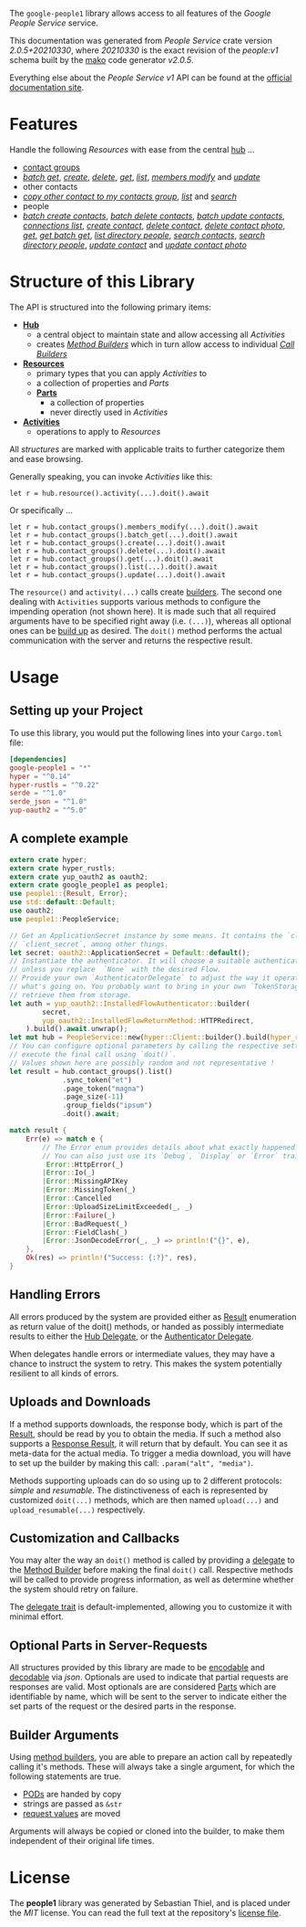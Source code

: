 <!---
DO NOT EDIT !
This file was generated automatically from 'src/mako/api/README.md.mako'
DO NOT EDIT !
-->
The `google-people1` library allows access to all features of the *Google People Service* service.

This documentation was generated from *People Service* crate version *2.0.5+20210330*, where *20210330* is the exact revision of the *people:v1* schema built by the [mako](http://www.makotemplates.org/) code generator *v2.0.5*.

Everything else about the *People Service* *v1* API can be found at the
[official documentation site](https://developers.google.com/people/).
# Features

Handle the following *Resources* with ease from the central [hub](https://docs.rs/google-people1/2.0.5+20210330/google_people1/PeopleService) ... 

* [contact groups](https://docs.rs/google-people1/2.0.5+20210330/google_people1/api::ContactGroup)
 * [*batch get*](https://docs.rs/google-people1/2.0.5+20210330/google_people1/api::ContactGroupBatchGetCall), [*create*](https://docs.rs/google-people1/2.0.5+20210330/google_people1/api::ContactGroupCreateCall), [*delete*](https://docs.rs/google-people1/2.0.5+20210330/google_people1/api::ContactGroupDeleteCall), [*get*](https://docs.rs/google-people1/2.0.5+20210330/google_people1/api::ContactGroupGetCall), [*list*](https://docs.rs/google-people1/2.0.5+20210330/google_people1/api::ContactGroupListCall), [*members modify*](https://docs.rs/google-people1/2.0.5+20210330/google_people1/api::ContactGroupMemberModifyCall) and [*update*](https://docs.rs/google-people1/2.0.5+20210330/google_people1/api::ContactGroupUpdateCall)
* other contacts
 * [*copy other contact to my contacts group*](https://docs.rs/google-people1/2.0.5+20210330/google_people1/api::OtherContactCopyOtherContactToMyContactsGroupCall), [*list*](https://docs.rs/google-people1/2.0.5+20210330/google_people1/api::OtherContactListCall) and [*search*](https://docs.rs/google-people1/2.0.5+20210330/google_people1/api::OtherContactSearchCall)
* people
 * [*batch create contacts*](https://docs.rs/google-people1/2.0.5+20210330/google_people1/api::PeopleBatchCreateContactCall), [*batch delete contacts*](https://docs.rs/google-people1/2.0.5+20210330/google_people1/api::PeopleBatchDeleteContactCall), [*batch update contacts*](https://docs.rs/google-people1/2.0.5+20210330/google_people1/api::PeopleBatchUpdateContactCall), [*connections list*](https://docs.rs/google-people1/2.0.5+20210330/google_people1/api::PeopleConnectionListCall), [*create contact*](https://docs.rs/google-people1/2.0.5+20210330/google_people1/api::PeopleCreateContactCall), [*delete contact*](https://docs.rs/google-people1/2.0.5+20210330/google_people1/api::PeopleDeleteContactCall), [*delete contact photo*](https://docs.rs/google-people1/2.0.5+20210330/google_people1/api::PeopleDeleteContactPhotoCall), [*get*](https://docs.rs/google-people1/2.0.5+20210330/google_people1/api::PeopleGetCall), [*get batch get*](https://docs.rs/google-people1/2.0.5+20210330/google_people1/api::PeopleGetBatchGetCall), [*list directory people*](https://docs.rs/google-people1/2.0.5+20210330/google_people1/api::PeopleListDirectoryPeopleCall), [*search contacts*](https://docs.rs/google-people1/2.0.5+20210330/google_people1/api::PeopleSearchContactCall), [*search directory people*](https://docs.rs/google-people1/2.0.5+20210330/google_people1/api::PeopleSearchDirectoryPeopleCall), [*update contact*](https://docs.rs/google-people1/2.0.5+20210330/google_people1/api::PeopleUpdateContactCall) and [*update contact photo*](https://docs.rs/google-people1/2.0.5+20210330/google_people1/api::PeopleUpdateContactPhotoCall)




# Structure of this Library

The API is structured into the following primary items:

* **[Hub](https://docs.rs/google-people1/2.0.5+20210330/google_people1/PeopleService)**
    * a central object to maintain state and allow accessing all *Activities*
    * creates [*Method Builders*](https://docs.rs/google-people1/2.0.5+20210330/google_people1/client::MethodsBuilder) which in turn
      allow access to individual [*Call Builders*](https://docs.rs/google-people1/2.0.5+20210330/google_people1/client::CallBuilder)
* **[Resources](https://docs.rs/google-people1/2.0.5+20210330/google_people1/client::Resource)**
    * primary types that you can apply *Activities* to
    * a collection of properties and *Parts*
    * **[Parts](https://docs.rs/google-people1/2.0.5+20210330/google_people1/client::Part)**
        * a collection of properties
        * never directly used in *Activities*
* **[Activities](https://docs.rs/google-people1/2.0.5+20210330/google_people1/client::CallBuilder)**
    * operations to apply to *Resources*

All *structures* are marked with applicable traits to further categorize them and ease browsing.

Generally speaking, you can invoke *Activities* like this:

```Rust,ignore
let r = hub.resource().activity(...).doit().await
```

Or specifically ...

```ignore
let r = hub.contact_groups().members_modify(...).doit().await
let r = hub.contact_groups().batch_get(...).doit().await
let r = hub.contact_groups().create(...).doit().await
let r = hub.contact_groups().delete(...).doit().await
let r = hub.contact_groups().get(...).doit().await
let r = hub.contact_groups().list(...).doit().await
let r = hub.contact_groups().update(...).doit().await
```

The `resource()` and `activity(...)` calls create [builders][builder-pattern]. The second one dealing with `Activities` 
supports various methods to configure the impending operation (not shown here). It is made such that all required arguments have to be 
specified right away (i.e. `(...)`), whereas all optional ones can be [build up][builder-pattern] as desired.
The `doit()` method performs the actual communication with the server and returns the respective result.

# Usage

## Setting up your Project

To use this library, you would put the following lines into your `Cargo.toml` file:

```toml
[dependencies]
google-people1 = "*"
hyper = "^0.14"
hyper-rustls = "^0.22"
serde = "^1.0"
serde_json = "^1.0"
yup-oauth2 = "^5.0"
```

## A complete example

```Rust
extern crate hyper;
extern crate hyper_rustls;
extern crate yup_oauth2 as oauth2;
extern crate google_people1 as people1;
use people1::{Result, Error};
use std::default::Default;
use oauth2;
use people1::PeopleService;

// Get an ApplicationSecret instance by some means. It contains the `client_id` and 
// `client_secret`, among other things.
let secret: oauth2::ApplicationSecret = Default::default();
// Instantiate the authenticator. It will choose a suitable authentication flow for you, 
// unless you replace  `None` with the desired Flow.
// Provide your own `AuthenticatorDelegate` to adjust the way it operates and get feedback about 
// what's going on. You probably want to bring in your own `TokenStorage` to persist tokens and
// retrieve them from storage.
let auth = yup_oauth2::InstalledFlowAuthenticator::builder(
        secret,
        yup_oauth2::InstalledFlowReturnMethod::HTTPRedirect,
    ).build().await.unwrap();
let mut hub = PeopleService::new(hyper::Client::builder().build(hyper_rustls::HttpsConnector::with_native_roots()), auth);
// You can configure optional parameters by calling the respective setters at will, and
// execute the final call using `doit()`.
// Values shown here are possibly random and not representative !
let result = hub.contact_groups().list()
             .sync_token("et")
             .page_token("magna")
             .page_size(-11)
             .group_fields("ipsum")
             .doit().await;

match result {
    Err(e) => match e {
        // The Error enum provides details about what exactly happened.
        // You can also just use its `Debug`, `Display` or `Error` traits
         Error::HttpError(_)
        |Error::Io(_)
        |Error::MissingAPIKey
        |Error::MissingToken(_)
        |Error::Cancelled
        |Error::UploadSizeLimitExceeded(_, _)
        |Error::Failure(_)
        |Error::BadRequest(_)
        |Error::FieldClash(_)
        |Error::JsonDecodeError(_, _) => println!("{}", e),
    },
    Ok(res) => println!("Success: {:?}", res),
}

```
## Handling Errors

All errors produced by the system are provided either as [Result](https://docs.rs/google-people1/2.0.5+20210330/google_people1/client::Result) enumeration as return value of
the doit() methods, or handed as possibly intermediate results to either the 
[Hub Delegate](https://docs.rs/google-people1/2.0.5+20210330/google_people1/client::Delegate), or the [Authenticator Delegate](https://docs.rs/yup-oauth2/*/yup_oauth2/trait.AuthenticatorDelegate.html).

When delegates handle errors or intermediate values, they may have a chance to instruct the system to retry. This 
makes the system potentially resilient to all kinds of errors.

## Uploads and Downloads
If a method supports downloads, the response body, which is part of the [Result](https://docs.rs/google-people1/2.0.5+20210330/google_people1/client::Result), should be
read by you to obtain the media.
If such a method also supports a [Response Result](https://docs.rs/google-people1/2.0.5+20210330/google_people1/client::ResponseResult), it will return that by default.
You can see it as meta-data for the actual media. To trigger a media download, you will have to set up the builder by making
this call: `.param("alt", "media")`.

Methods supporting uploads can do so using up to 2 different protocols: 
*simple* and *resumable*. The distinctiveness of each is represented by customized 
`doit(...)` methods, which are then named `upload(...)` and `upload_resumable(...)` respectively.

## Customization and Callbacks

You may alter the way an `doit()` method is called by providing a [delegate](https://docs.rs/google-people1/2.0.5+20210330/google_people1/client::Delegate) to the 
[Method Builder](https://docs.rs/google-people1/2.0.5+20210330/google_people1/client::CallBuilder) before making the final `doit()` call. 
Respective methods will be called to provide progress information, as well as determine whether the system should 
retry on failure.

The [delegate trait](https://docs.rs/google-people1/2.0.5+20210330/google_people1/client::Delegate) is default-implemented, allowing you to customize it with minimal effort.

## Optional Parts in Server-Requests

All structures provided by this library are made to be [encodable](https://docs.rs/google-people1/2.0.5+20210330/google_people1/client::RequestValue) and 
[decodable](https://docs.rs/google-people1/2.0.5+20210330/google_people1/client::ResponseResult) via *json*. Optionals are used to indicate that partial requests are responses 
are valid.
Most optionals are are considered [Parts](https://docs.rs/google-people1/2.0.5+20210330/google_people1/client::Part) which are identifiable by name, which will be sent to 
the server to indicate either the set parts of the request or the desired parts in the response.

## Builder Arguments

Using [method builders](https://docs.rs/google-people1/2.0.5+20210330/google_people1/client::CallBuilder), you are able to prepare an action call by repeatedly calling it's methods.
These will always take a single argument, for which the following statements are true.

* [PODs][wiki-pod] are handed by copy
* strings are passed as `&str`
* [request values](https://docs.rs/google-people1/2.0.5+20210330/google_people1/client::RequestValue) are moved

Arguments will always be copied or cloned into the builder, to make them independent of their original life times.

[wiki-pod]: http://en.wikipedia.org/wiki/Plain_old_data_structure
[builder-pattern]: http://en.wikipedia.org/wiki/Builder_pattern
[google-go-api]: https://github.com/google/google-api-go-client

# License
The **people1** library was generated by Sebastian Thiel, and is placed 
under the *MIT* license.
You can read the full text at the repository's [license file][repo-license].

[repo-license]: https://github.com/Byron/google-apis-rsblob/main/LICENSE.md
